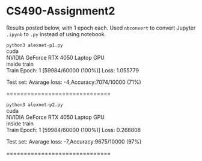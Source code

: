 # CS490-Assignment2

Results posted below, with 1 epoch each. Used `nbconvert` to convert Jupyter `.ipynb` to `.py` instead of using notebook.

`python3 alexnet-p1.py`</br>
cuda</br>
NVIDIA GeForce RTX 4050 Laptop GPU</br>
inside train</br>
Train Epoch: 1 [59984/60000 (100%)]     Loss: 1.055779</br>

 Test set: Avarage loss: -4,Accuracy:7074/10000 (71%)</br>

==============================</br>

`python3 alexnet-p2.py`</br>
cuda</br>
NVIDIA GeForce RTX 4050 Laptop GPU</br>
inside train</br>
Train Epoch: 1 [59984/60000 (100%)]     Loss: 0.268808</br>

 Test set: Avarage loss: -7,Accuracy:9675/10000 (97%)</br>

==============================</br>
